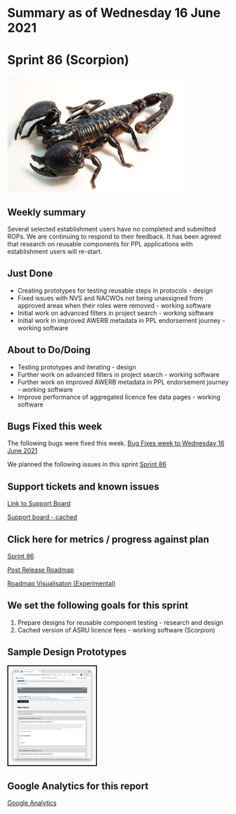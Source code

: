 # Summary as of Wednesday 16 June 2021 

# Sprint 86 (Scorpion)

![Emperor Scorpion](graphs/emperor_scorpion.jpg)

## Weekly summary
Several selected establishment users have no completed and submitted ROPs. We are continuing to respond to their feedback. It has been agreed that research on reusable components for PPL applications with establishment users will re-start. 

## Just Done
* Creating prototypes for testing reusable steps in protocols  - design
* Fixed issues with NVS and NACWOs not being unassigned from approved areas when their roles were removed - working software
* Initial work on advanced filters in project search - working software
* Initial work in improved AWERB metadata in PPL endorsement journey - working software

## About to Do/Doing
* Testing prototypes and iterating - design
* Further work on advanced filters in project search - working software
* Further work on improved AWERB metadata in PPL endorsement journey - working software
* Improve performance of aggregated licence fee data pages - working software

## Bugs Fixed this week
The following bugs were fixed this week.
[Bug Fixes week to Wednesday 16 June 2021](graphs/bugs16062021.png)

We planned the following issues in this sprint 
[Sprint 86](graphs/sprint16062021.png)

## Support tickets and known issues
[Link to Support Board](https://collaboration.homeoffice.gov.uk/jira/secure/RapidBoard.jspa?rapidView=1717&selectedIssue=ASSB-253)

[Support board - cached](graphs/supportBoard16062021.png)

## Click here for metrics / progress against plan
[Sprint 86](graphs/progress16062021.png)

[Post Release Roadmap](graphs/roadmap16062021.png)

[Roadmap Visualisaton (Experimental) ](roadmapVisualisation16062021.md)

## We set the following goals for this sprint
1. Prepare designs for reusable component testing - research and design 
2. Cached version of ASRU licence fees - working software (Scorpion)


## Sample Design Prototypes
<a href="graphs/proto1_16062021.png"><img src="graphs/proto1_16062021.png" alt="HTML5 Icon" width="200" style="border:2px solid black"></a>
<br>


## Google Analytics for this report
[Google Analytics](graphs/GA16062021.png)

